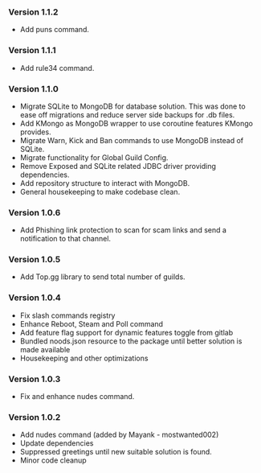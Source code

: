 ### Version 1.1.2

- Add puns command.

### Version 1.1.1

- Add rule34 command.

### Version 1.1.0

- Migrate SQLite to MongoDB for database solution. This was done to ease off migrations and reduce server side
  backups for .db files.
- Add KMongo as MongoDB wrapper to use coroutine features KMongo provides.
- Migrate Warn, Kick and Ban commands to use MongoDB instead of SQLite.
- Migrate functionality for Global Guild Config.
- Remove Exposed and SQLite related JDBC driver providing dependencies.
- Add repository structure to interact with MongoDB.
- General housekeeping to make codebase clean.

### Version 1.0.6

- Add Phishing link protection to scan for scam links and send a notification to that channel.

### Version 1.0.5

- Add Top.gg library to send total number of guilds.

### Version 1.0.4

- Fix slash commands registry
- Enhance Reboot, Steam and Poll command
- Add feature flag support for dynamic features toggle from gitlab
- Bundled noods.json resource to the package until better solution is made available
- Housekeeping and other optimizations

### Version 1.0.3

- Fix and enhance nudes command.

### Version 1.0.2

- Add nudes command (added by Mayank - mostwanted002)
- Update dependencies
- Suppressed greetings until new suitable solution is found.
- Minor code cleanup